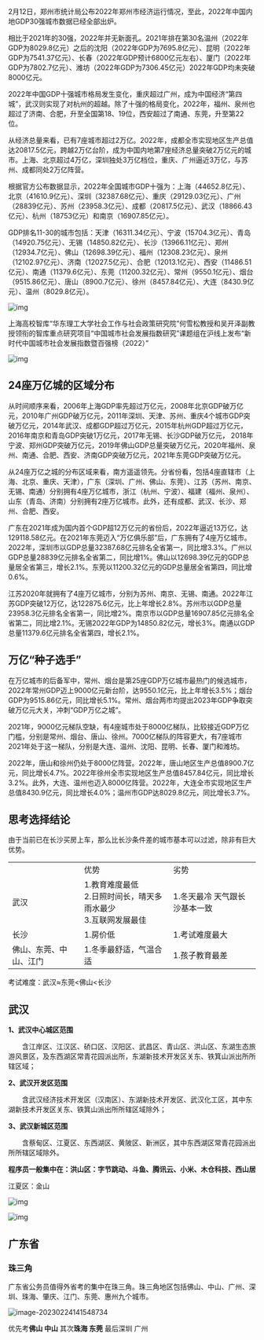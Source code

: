 2月12日，郑州市统计局公布2022年郑州市经济运行情况，至此，2022年中国内地GDP30强城市数据已经全部出炉。

相比于2021年的30强，2022年并无新面孔。2021年排在第30名温州（2022年GDP为8029.8亿元）之后的沈阳（2022年GDP为7695.8亿元）、昆明（2022年GDP为7541.37亿元）、长春（2022年GDP预计6800亿元左右）、厦门（2022年GDP为7802.7亿元）、潍坊（2022年GDP为7306.45亿元）2022年GDP均未突破8000亿元。

2022年中国GDP十强城市格局发生变化，重庆超过广州，成为中国经济“第四城”，武汉则实现了对杭州的超越。除了十强的格局变化，2022年，福州、泉州也超过了济南、合肥，升至全国第18、19位，西安超过了南通、东莞，升至第22位。

从经济总量来看，已有7座城市超过2万亿。2022年，成都全市实现地区生产总值达20817.5亿元，跨越2万亿台阶，成为中国内地第7座经济总量突破2万亿元的城市。上海、北京超过4万亿，深圳独处3万亿档位，重庆、广州逼近3万亿，与苏州、成都同处2万亿阵营。

根据官方公布数据显示，2022年全国城市GDP十强为：上海（44652.8亿元）、北京（41610.9亿元）、深圳（32387.68亿元）、重庆（29129.03亿元）、广州（28839亿元）、苏州（23958.3亿元）、成都（20817.5亿元）、武汉（18866.43亿元）、杭州（18753亿元）和南京（16907.85亿元）。

GDP排名11-30的城市包括：天津（16311.34亿元）、宁波（15704.3亿元）、青岛（14920.75亿元）、无锡（14850.82亿元）、长沙（13966.11亿元）、郑州（12934.7亿元）、佛山（12698.39亿元）、福州（12308.23亿元）、泉州（12102.97亿元）、济南（12027.5亿元）、合肥（12013.1亿元）、西安（11486.51亿元）、南通（11379.6亿元）、东莞（11200.32亿元）、常州（9550.1亿元）、烟台（9515.86亿元）、唐山（8900.7亿元）、徐州（8457.84亿元）、大连（8430.9亿元）、温州（8029.8亿元）。

![img](https://raw.githubusercontent.com/qkd90/figureBed/main/202302172039001.png)

上海高校智库“华东理工大学社会工作与社会政策研究院”何雪松教授和吴开泽副教授领衔的智库重点研究项目“中国城市社会发展指数研究”课题组在沪线上发布“新时代中国城市社会发展指数暨百强榜（2022）”

![img](https://raw.githubusercontent.com/qkd90/figureBed/main/202302241419223.jpeg)

## 24座万亿城的区域分布

从时间顺序来看，2006年上海GDP率先超过万亿元，2008年北京GDP破万亿元，2010年广州GDP破万亿元，2011年深圳、天津、苏州、重庆4个城市GDP突破万亿元，2014年武汉、成都GDP超过万亿元，2015年杭州GDP超过万亿元，2016年南京和青岛GDP突破1万亿元，2017年无锡、长沙GDP破万亿元， 2018年宁波、郑州GDP突破万亿元，2019年佛山GDP总量突破万亿元，2020年福州、泉州、南通、合肥、西安、济南GDP突破万亿元，2021年东莞GDP突破万亿元。

从24座万亿之城的分布区域来看，南方遥遥领先。分省份看，包括4座直辖市（上海、北京、重庆、天津），广东（深圳、广州、佛山、东莞）、江苏（苏州、南京、无锡、南通）分别拥有4座万亿城市，浙江（杭州、宁波）、福建（福州、泉州）、山东（青岛、济南）分别拥有2座万亿城市。此外，还有成都、武汉、长沙、郑州、合肥、西安。

广东在2021年成为国内首个GDP超12万亿元的省份后，2022年逼近13万亿，达129118.58亿元。在2021年东莞迈入“万亿俱乐部”后，广东拥有了4座万亿城市。2022年，深圳市以GDP总量32387.68亿元排名全省第一，同比增3.3%。广州以GDP总量28839亿元排名全省第二，同比增1%。佛山以12698.39亿元的GDP总量居全省第三，增长2.1%。东莞以11200.32亿元的GDP总量居全省第四，同比增0.6%。

江苏2020年就拥有了4座万亿城市，分别为苏州、南京、无锡、南通。2022年江苏GDP突破12万亿，达122875.6亿元，比上年增长2.8%。苏州市以GDP总量23958.3亿元排名全省第一，同比增2%。南京市以GDP总量16907.85亿元排名全省第二，同比增2.1%。无锡2022年GDP为14850.82亿元，增长3%。南通以GDP总量11379.6亿元排名全省第四，增长2.1%。

## 万亿“种子选手”

在万亿城市的后备军中，常州、烟台是第25座GDP万亿城市最热门的候选城市，2022年常州GDP迈上9000亿元新台阶，达9550.1亿元，比上年增长3.5%；烟台GDP为9515.86亿元，同比增长5.1%。常州、烟台两市均提出2023年GDP争取突破万亿元大关，冲刺“GDP万亿之城”。

2021年，9000亿元梯队空缺，有4座城市处于8000亿梯队，比较接近GDP万亿门槛，分别是常州、烟台、唐山、徐州。7000亿梯队的阵容更大，有7座城市2021年处于这一梯队，分别是大连、温州、沈阳、昆明、长春、厦门和潍坊。

2022年，唐山和徐州仍处于8000亿阵营。2022年，唐山地区生产总值8900.7亿元，同比增长4.7%。2022年徐州全市实现地区生产总值8457.84亿元，同比增长3.2%。此外，大连、温州也迈入8000亿阵营。2022年，大连全市实现地区生产总值8430.9亿元，同比增长4.0%；温州市GDP达8029.8亿元，同比增长3.7%。

## 思考选择结论

由于当前已在长沙买房上车，那么比长沙条件差的城市基本可以过滤，除非有巨大优势。

|                        |                                                              |                               |
| ---------------------- | ------------------------------------------------------------ | ----------------------------- |
|                        | 优势                                                         | 劣势                          |
| 武汉                   | 1.教育难度最低<br />2.日照时间长，晴天多 雨水最少<br />3.互联网发展最佳 | 1.冬天最冷 天气跟长沙基本一致 |
| 长沙                   | 1.房价低                                                     | 1.考试难度最大                |
| 佛山、东莞、中山、江门 | 1.冬季最舒适，气温合适                                       | 1.孩子教育最差                |

考试难度：武汉≈东莞<佛山<长沙



## 武汉

**1、武汉中心城区范围**

　　含江岸区、江汉区、硚口区、汉阳区、武昌区、青山区、洪山区、东湖生态旅游风景区，及东西湖区常青花园派出所，东湖新技术开发区关东、铁箕山派出所所辖区域；

**2、武汉开发区范围**

　　含武汉经济技术开发区（汉南区）、东湖新技术开发区、武汉化工区，其中东湖新技术开发区关东、铁箕山派出所所辖区域除外；

**3、武汉新城区范围**

　　含蔡甸区、江夏区、东西湖区、黄陂区、新洲区，其中东西湖区常青花园派出所所辖区域除外。

**程序员一般集中在：洪山区：字节跳动、斗鱼、腾讯云、小米、木仓科技、西山居**

江夏区：金山

![img](https://raw.githubusercontent.com/qkd90/figureBed/main/202302211702532.jpeg)

![img](https://raw.githubusercontent.com/qkd90/figureBed/main/202302211702580.gif)

## 广东省

### 珠三角

广东省公务员值得外省考的集中在珠三角。珠三角地区包括佛山、中山、广州、深圳、珠海、肇庆、江门、东莞、惠州九个城市。

![image-20230224141548734](https://raw.githubusercontent.com/qkd90/figureBed/main/202302241415810.png)

优先考**佛山 中山** 其次**珠海 东莞** 最后深圳 广州
